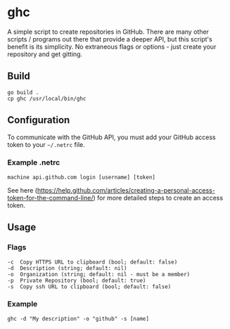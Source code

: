 # ghc

A simple script to create repositories in GitHub. There are many other scripts / programs out there that provide a deeper API, but this script's benefit is its simplicity. No extraneous flags or options - just create your repository and get gitting.

## Build

````
go build .
cp ghc /usr/local/bin/ghc
````

## Configuration

To communicate with the GitHub API, you must add your GitHub access token to your `~/.netrc` file.

### Example .netrc

````
machine api.github.com login [username] [token]
````

See here (https://help.github.com/articles/creating-a-personal-access-token-for-the-command-line/) for more detailed steps to create an access token.

## Usage

### Flags

````
-c	Copy HTTPS URL to clipboard (bool; default: false)
-d	Description (string; default: nil)
-o	Organization (string; default: nil - must be a member)
-p	Private Repository (bool; default: true)
-s	Copy ssh URL to clipboard (bool; default: false)
````

### Example

````
ghc -d "My description" -o "github" -s [name]
````

